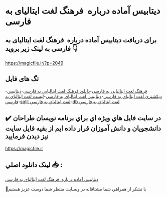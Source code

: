 # دیتابیس آماده درباره  فرهنگ لغت ایتالیای به فارسی

## برای دریافت دیتابیس آماده درباره  فرهنگ لغت ایتالیای به فارسی به لینک زیر بروید 👇

https://magicfile.ir/?p=2049

## تگ های فایل

-[فرهنگ لغت ایتالیایی به فارسی](https://magicfile.ir/product/%d8%af%d9%8a%d8%aa%d8%a7%d8%a8%d9%8a%d8%b3-%d8%a2%d9%85%d8%a7%d8%af%d9%87-%d9%81%d8%b1%d9%87%d9%86%da%af-%d9%84%d8%ba%d8%aa-%d8%a7%d9%8a%d8%aa%d8%a7%d9%84%d9%8a%d8%a7%d9%8a-%d8%a8%d9%87-%d9%81%d8%a7%d8%b1%d8%b3%d9%8a/)-[دانلود فرهنگ لغت ایتالیایی به فارسی](https://magicfile.ir/product/%d8%af%d9%8a%d8%aa%d8%a7%d8%a8%d9%8a%d8%b3-%d8%a2%d9%85%d8%a7%d8%af%d9%87-%d9%81%d8%b1%d9%87%d9%86%da%af-%d9%84%d8%ba%d8%aa-%d8%a7%d9%8a%d8%aa%d8%a7%d9%84%d9%8a%d8%a7%d9%8a-%d8%a8%d9%87-%d9%81%d8%a7%d8%b1%d8%b3%d9%8a/)-[دیتابیس دیکشنری لغت ايتالياي به فارسي](https://magicfile.ir/product/%d8%af%d9%8a%d8%aa%d8%a7%d8%a8%d9%8a%d8%b3-%d8%a2%d9%85%d8%a7%d8%af%d9%87-%d9%81%d8%b1%d9%87%d9%86%da%af-%d9%84%d8%ba%d8%aa-%d8%a7%d9%8a%d8%aa%d8%a7%d9%84%d9%8a%d8%a7%d9%8a-%d8%a8%d9%87-%d9%81%d8%a7%d8%b1%d8%b3%d9%8a/)-[دیتابیس لغت ايتالياي به فارسي](https://magicfile.ir/product/%d8%af%d9%8a%d8%aa%d8%a7%d8%a8%d9%8a%d8%b3-%d8%a2%d9%85%d8%a7%d8%af%d9%87-%d9%81%d8%b1%d9%87%d9%86%da%af-%d9%84%d8%ba%d8%aa-%d8%a7%d9%8a%d8%aa%d8%a7%d9%84%d9%8a%d8%a7%d9%8a-%d8%a8%d9%87-%d9%81%d8%a7%d8%b1%d8%b3%d9%8a/)-[لیست لغت ايتالياي به فارسي](https://magicfile.ir/product/%d8%af%d9%8a%d8%aa%d8%a7%d8%a8%d9%8a%d8%b3-%d8%a2%d9%85%d8%a7%d8%af%d9%87-%d9%81%d8%b1%d9%87%d9%86%da%af-%d9%84%d8%ba%d8%aa-%d8%a7%d9%8a%d8%aa%d8%a7%d9%84%d9%8a%d8%a7%d9%8a-%d8%a8%d9%87-%d9%81%d8%a7%d8%b1%d8%b3%d9%8a/)-[sqlit لغت ايتالياي به فارسي](https://magicfile.ir/product/%d8%af%d9%8a%d8%aa%d8%a7%d8%a8%d9%8a%d8%b3-%d8%a2%d9%85%d8%a7%d8%af%d9%87-%d9%81%d8%b1%d9%87%d9%86%da%af-%d9%84%d8%ba%d8%aa-%d8%a7%d9%8a%d8%aa%d8%a7%d9%84%d9%8a%d8%a7%d9%8a-%d8%a8%d9%87-%d9%81%d8%a7%d8%b1%d8%b3%d9%8a/)-[db لغت ايتالياي به فارسي](https://magicfile.ir/product/%d8%af%d9%8a%d8%aa%d8%a7%d8%a8%d9%8a%d8%b3-%d8%a2%d9%85%d8%a7%d8%af%d9%87-%d9%81%d8%b1%d9%87%d9%86%da%af-%d9%84%d8%ba%d8%aa-%d8%a7%d9%8a%d8%aa%d8%a7%d9%84%d9%8a%d8%a7%d9%8a-%d8%a8%d9%87-%d9%81%d8%a7%d8%b1%d8%b3%d9%8a/)

## ✔️ در سايت فايل هاي ويژه اي براي برنامه نويسان طراحان دانشجويان و دانش آموزان قرار داده ايم از بقيه فايل سايت نيز ديدن فرماييد

https://magicfile.ir


## لينک دانلود اصلي 📥 :

[دیتابیس آماده درباره  فرهنگ لغت ایتالیای به فارسی](https://magicfile.ir/product/%d8%af%d9%8a%d8%aa%d8%a7%d8%a8%d9%8a%d8%b3-%d8%a2%d9%85%d8%a7%d8%af%d9%87-%d9%81%d8%b1%d9%87%d9%86%da%af-%d9%84%d8%ba%d8%aa-%d8%a7%d9%8a%d8%aa%d8%a7%d9%84%d9%8a%d8%a7%d9%8a-%d8%a8%d9%87-%d9%81%d8%a7%d8%b1%d8%b3%d9%8a/) 


🙏با تشکر از همراهي شما مشتاقانه در وبسایت منتظر شما دوست عزیز هستیم

